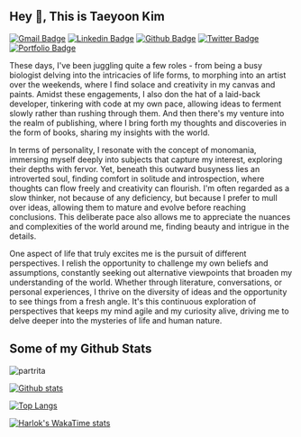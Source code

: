 ## Hey 👋, This is Taeyoon Kim

[![Gmail Badge](https://img.shields.io/badge/-deepthought@postech.ac.kr-c14438?style=flat&logo=Gmail&logoColor=white&link=mailto:deepthought@postech.ac.kr)](mailto:deepthought@postech.ac.kr)
[![Linkedin Badge](https://img.shields.io/badge/-partrita-0072b1?style=flat&logo=Linkedin&logoColor=white&link=https://www.linkedin.com/in/partrita/)](https://www.linkedin.com/in/partrita/) 
[![Github Badge](https://img.shields.io/badge/-partrita-grey?style=flat&logo=github&logoColor=white&link=https://github.com/partrita/)](https://www.github.com/partrita/)
[![Twitter Badge](https://img.shields.io/badge/-partrita-00acee?style=flat&logo=twitter&logoColor=white&link=https://twitter.com/partrita/)](https://www.twitter.com/partrita/) [![Portfolio Badge](https://img.shields.io/badge/portfolio-web-blue?style=flat&link=https://tomorrow-lab.github.io/)](tomorrow-lab.github.io/)

<p align='left'>
These days, I've been juggling quite a few roles - from being a busy biologist delving into the intricacies of life forms, to morphing into an artist over the weekends, where I find solace and creativity in my canvas and paints. Amidst these engagements, I also don the hat of a laid-back developer, tinkering with code at my own pace, allowing ideas to ferment slowly rather than rushing through them. And then there's my venture into the realm of publishing, where I bring forth my thoughts and discoveries in the form of books, sharing my insights with the world.

In terms of personality, I resonate with the concept of monomania, immersing myself deeply into subjects that capture my interest, exploring their depths with fervor. Yet, beneath this outward busyness lies an introverted soul, finding comfort in solitude and introspection, where thoughts can flow freely and creativity can flourish. I'm often regarded as a slow thinker, not because of any deficiency, but because I prefer to mull over ideas, allowing them to mature and evolve before reaching conclusions. This deliberate pace also allows me to appreciate the nuances and complexities of the world around me, finding beauty and intrigue in the details.

One aspect of life that truly excites me is the pursuit of different perspectives. I relish the opportunity to challenge my own beliefs and assumptions, constantly seeking out alternative viewpoints that broaden my understanding of the world. Whether through literature, conversations, or personal experiences, I thrive on the diversity of ideas and the opportunity to see things from a fresh angle. It's this continuous exploration of perspectives that keeps my mind agile and my curiosity alive, driving me to delve deeper into the mysteries of life and human nature.
</p>

## Some of my Github Stats
<p align=left> <img src=https://komarev.com/ghpvc/?username=partrita alt=partrita /> </p>

[![Github stats](https://github-readme-stats.vercel.app/api?username=partrita&show_icons=true&include_all_commits=true&hide_rank=true)](https://github.com/partrita/)

[![Top Langs](https://github-readme-stats.vercel.app/api/top-langs/?username=partrita&layout=compact)](https://github.com/partrita/)

[![Harlok's WakaTime stats](https://github-readme-stats.vercel.app/api/wakatime?username=ehottl&layout=compact)](https://github.com/partrita/)
